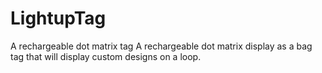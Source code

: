 # LightupTag
A rechargeable dot matrix tag
A rechargeable dot matrix display as a bag tag that will display custom designs on a loop.
